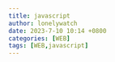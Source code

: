 ```yaml
---
title: javascript
author: lonelywatch
date: 2023-7-10 10:14 +0800
categories: [WEB]
tags: [WEB,javascript]
---
```


